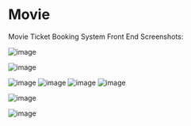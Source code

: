 # Movie
 Movie Ticket Booking System
 Front End Screenshots:
 
 
 ![image](https://github.com/suvee-1339/movie/assets/94752841/1fa42f0b-bbee-487f-9e44-f833c30a09b9)
 
 ![image](https://github.com/suvee-1339/movie/assets/94752841/8dffa4c9-179a-45c6-b5eb-5298df64b8c9)
 
 ![image](https://github.com/suvee-1339/movie/assets/94752841/c2a9f418-623f-49ba-bfd3-58af41ddd2b7)
![image](https://github.com/suvee-1339/movie/assets/94752841/ad46d840-3e69-4b45-8959-a137e0574ab5)
![image](https://github.com/suvee-1339/movie/assets/94752841/948613c3-53b6-4676-8cd8-ce06e98c98b3)
![image](https://github.com/suvee-1339/movie/assets/94752841/8141470c-000f-4d80-a7ce-84bf4cd7470a)

![image](https://github.com/suvee-1339/movie/assets/94752841/8925d315-239d-4f3d-aa3a-19b8c6693669)

![image](https://github.com/suvee-1339/movie/assets/94752841/5674524c-69f7-43af-8645-20b1f6af7ec8)









